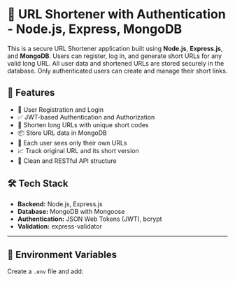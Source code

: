 # 🔗 URL Shortener with Authentication - Node.js, Express, MongoDB

This is a secure URL Shortener application built using **Node.js**, **Express.js**, and **MongoDB**. Users can register, log in, and generate short URLs for any valid long URL. All user data and shortened URLs are stored securely in the database. Only authenticated users can create and manage their short links.

## 🚀 Features

- 🔐 User Registration and Login
- ✅ JWT-based Authentication and Authorization
- 🔗 Shorten long URLs with unique short codes
- 📦 Store URL data in MongoDB
- 🧑 Each user sees only their own URLs
- 📈 Track original URL and its short version
- 🧼 Clean and RESTful API structure

## 🛠️ Tech Stack

- **Backend:** Node.js, Express.js
- **Database:** MongoDB with Mongoose
- **Authentication:** JSON Web Tokens (JWT), bcrypt
- **Validation:** express-validator


---

## 📌 Environment Variables

Create a `.env` file and add:





